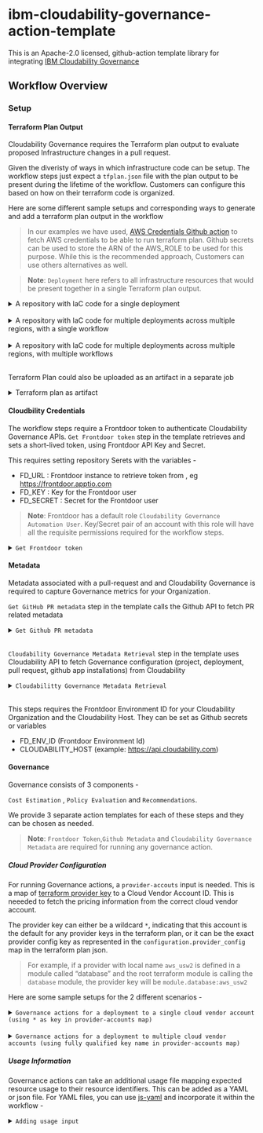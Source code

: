 # ibm-cloudability-governance-action-template

This is an Apache-2.0 licensed, github-action template library for integrating [IBM Cloudability Governance](https://www.apptio.com/products/cloudability/governance/)

## Workflow Overview

### Setup

#### Terraform Plan Output

Cloudability Governance requires the Terraform plan output to evaluate proposed Infrastructure changes in a pull request. 

Given the diveristy of ways in which infrastructure code can be setup. The workflow steps just expect a `tfplan.json` file with the plan output to be present during the lifetime of the workflow. Customers can configure this based on how on their terraform code is organized. 

Here are some different sample setups and corresponding ways to generate and add a terraform plan output in the workflow 

> In our examples we have used, [AWS Credentials Github action](https://github.com/aws-actions/configure-aws-credentials) to fetch AWS credentials to be able to run terraform plan. Github secrets can be used to store the ARN of the AWS_ROLE to be used for this purpose. While this is the recommended approach, Customers can use others alternatives as well. 

> **Note**: `Deployment` here refers to all infrastructure resources that would be present together in a single Terraform plan output. 

<details><summary> A repository with IaC code for a single deployment</summary>

```
name: Demo Pipeline
run-name: Deployment
on:
  pull_request:
    types: [opened, reopened, synchronize]
    paths:
    - '**.tf'
    - 'usage.yaml'
    - '!README.md'
    
jobs:
  terraform:
    runs-on: ubuntu-latest
    permissions:
      id-token: write
      contents: read
    defaults:
     run:
       shell: bash
       # Can change to specific directory here where Terraform files are present
       working-directory: ./
    steps:
      - name: Checkout repository
        uses: actions/checkout@v4
    
      - name: Setup AWS credentials
        uses: aws-actions/configure-aws-credentials@v4.1.0
        with:
          aws-region: us-west-2
          role-to-assume: ${{ secrets.AWS_ROLE }}
          role-session-name: ${{ github.run_id }}
    
      - name: Setup Terraform with specified version on the runner
        uses: hashicorp/setup-terraform@v3
        with:
          terraform_version: 1.10.5
          terraform_wrapper: false
    
      - name: Terraform init
        id: init
        run: terraform init
    
      - name: Terraform plan
        id: plan
        run: |
          terraform plan -lock=false -input=false -out=tfplan
          terraform show -json tfplan > tfplan.json
        continue-on-error: true
    
      - name: Redact secrets from tfplan
        run: |
          sed -i 's/"password":"[^"]*"/"password":""/g' tfplan.json
          sed -i 's/"secret_string":"{[^}]*}"/"secret_string":""/g' tfplan.json
      
      - name: Terraform Plan Status
        if: steps.plan.outcome == 'failure'
        run: exit 1
```
</details></br>

<details><summary>A repository with IaC code for multiple deployments across multiple regions, with a single workflow</summary>

```
name: Demo Pipeline
run-name: Deployment
on:
  pull_request:
    types: [opened, reopened, synchronize]
    paths:
    - '**.tf'
    - '**/usage.yaml'
jobs:
  setup:
    name: setup
    runs-on: ubuntu-latest
    permissions:
      id-token: write
      contents: read
    outputs:
      matrix: ${{ steps.set-deployment-stacks-matrix.outputs.matrix }}
    steps:
      - name: Checkout repository
        uses: actions/checkout@v4

      - name: Get list of deployment stacks under 'stack' folder
        id: set-deployment-stacks-matrix
        run: |
          dirs=$(find stack -maxdepth 1 -mindepth 1 -type d -exec basename {} \;)
          echo "List of Deployment stacks:"
          echo "$dirs"

          # Convert to JSON array
          deployment_stacks_json=$(printf '%s\n' $dirs | jq -R . | jq -s .)
          echo "Deployment stacks matrix JSON: $deployment_stacks_json"
          
          #echo "matrix=$deployment_stacks_json" >> $GITHUB_OUTPUT
          echo "matrix<<EOF" >> $GITHUB_OUTPUT
          echo "$deployment_stacks_json" >> $GITHUB_OUTPUT
          echo "EOF" >> $GITHUB_OUTPUT
          
  cloudability-governance:
    needs: setup
    runs-on: ubuntu-latest
    permissions:
      contents: read
      pull-requests: write
      checks: write
    strategy:
      matrix:
        deployment-stack: ${{ fromJson(needs.setup.outputs.matrix) }}
    steps:
      - name: Checkout repository
        uses: actions/checkout@v4
        
      - name: Setup AWS credentials
        uses: aws-actions/configure-aws-credentials@v4.1.0
        with:
          aws-region: us-west-2
          role-to-assume: ${{ secrets.AWS_ROLE }}
          role-session-name: ${{ github.run_id }}

      - name: Setup Terraform with specified version on the runner
        uses: hashicorp/setup-terraform@v3
        with:
          terraform_version: 1.10.5
          terraform_wrapper: false

      - name: Install js-yaml
        id: js-yaml
        run: npm install -g js-yaml

      - name: Generate tfplan in the deployment stack directory
        id: tf
        run: |
          cd stack/${{ matrix.deployment-stack }}
          echo "Current Directory: $(pwd)"
          terraform init
          terraform plan -lock=false -input=false -out=tfplan
          terraform show -json tfplan > tfplan.json
        continue-on-error: false

      - name: Redact secrets from tfplan
        run: |
          sed -i 's/"password":"[^"]*"/"password":""/g' tfplan.json
          sed -i 's/"secret_string":"{[^}]*}"/"secret_string":""/g' tfplan.json
      
      - name: Terraform Plan Status
        if: steps.plan.outcome == 'failure'
        run: exit 1
```
</details></br>

<details><summary>A repository with IaC code for multiple deployments across multiple regions, with multiple workflows</summary>

```
name: Demo Pipeline
run-name: Deployment
on:
  pull_request:
    types: [opened, reopened, synchronize]
    paths:
    - 'common/aws/**'
    - 'stack/beta/**'
jobs:
  cloudability-governance:
    runs-on: ubuntu-latest
    permissions:
      contents: read
      pull-requests: write
      checks: write
    steps:
      - name: Checkout repository
        uses: actions/checkout@v4
        
      - name: Setup AWS credentials
        uses: aws-actions/configure-aws-credentials@v4.1.0
        with:
          aws-region: us-west-2
          role-to-assume: ${{ secrets.AWS_ROLE }}
          role-session-name: ${{ github.run_id }}

      - name: Setup Terraform with specified version on the runner
        uses: hashicorp/setup-terraform@v3
        with:
          terraform_version: 1.10.5
          terraform_wrapper: false

      - name: Install js-yaml
        id: js-yaml
        run: npm install -g js-yaml

      - name: Generate tfplan in the beta directory
        id: tf
        run: |
          cd stack/beta
          echo "Current Directory: $(pwd)"
          terraform init
          terraform plan -lock=false -input=false -out=tfplan
          terraform show -json tfplan > tfplan.json
        continue-on-error: false

      - name: Redact secrets from tfplan
        run: |
          sed -i 's/"password":"[^"]*"/"password":""/g' tfplan.json
          sed -i 's/"secret_string":"{[^}]*}"/"secret_string":""/g' tfplan.json
      
      - name: Terraform Plan Status
        if: steps.plan.outcome == 'failure'
        run: exit 1
``` 
</details></br>


Terraform Plan could also be uploaded as an artifact in a separate job

<details><summary>Terraform plan as artifact</summary>

```
      - name: Download tfplan
        uses: actions/download-artifact@v4
        with:
          name: tfplan
```
</details>

#### Cloudbility Credentials 

The workflow steps require a Frontdoor token to authenticate Cloudability Governance APIs.
`Get Frontdoor token` step in the template retrieves and sets a short-lived token, using Frontdoor API Key and Secret. 

This requires setting repository Serets with the variables -
 - FD_URL : Frontdoor instance to retrieve token from , eg https://frontdoor.apptio.com
 - FD_KEY : Key for the Frontdoor user
 - FD_SECRET : Secret for the Frontdoor user

>**Note**: Frontdoor has a default role `Cloudability Governance Automation User`. Key/Secret pair of an account with this role will have all the requisite permissions required for the workflow steps.

<details><summary><code>Get Frontdoor token</code></summary>

```
      - name: Get Frontdoor token
        uses: ibm/ibm-cloudability-governance-action-template/actions/frontdoor/login@v0.1.0
        with:
          fd-url: ${{ secrets.FD_URL }}
          fd-public-key: ${{ secrets.FD_KEY }}
          fd-secret-key: ${{ secrets.FD_SECRET }}
```
</details>

#### Metadata 

Metadata associated with a pull-request and and Cloudability Governance is required to capture Governance metrics for your Organization. 

`Get GitHub PR metadata` step in the template calls the Github API to fetch PR related metadata 

<details><summary><code>Get Github PR metadata</code></summary>

```
      - name: Get GitHub PR metadata
        uses: ibm/ibm-cloudability-governance-action-template/actions/github-info@v0.1.0
		with:
          github-token: ${{ secrets.GITHUB_TOKEN }}
          pr-number: ${{ github.event.pull_request.number }}

```
</details></br>


`Cloudability Governance Metadata Retrieval` step in the template uses Cloudability API to fetch Governance configuration (project, deployment, pull request, github app installations) from Cloudability 


<details><summary><code>Cloudabilitty Governance Metadata Retrieval</code></summary>

```
 	  - name: Run Cloudability Governance Metadata Retrieval
        uses: ibm/ibm-cloudability-governance-action-template/actions/metadata@main
        with:
          cloudability-host: ${{ secrets.CLOUDABILITY_HOST }}
          fd-env-id: ${{ secrets.FD_ENV_ID }}

```
</details></br>


This steps requires the Frontdoor Environment ID for your Cloudability Organization and the Cloudability Host. They can be set as Github secrets or variables 

- FD_ENV_ID (Frontdoor Environment Id) 
- CLOUDABILITY_HOST (example: https://api.cloudability.com)

#### Governance 

Governance consists of 3 components - 

`Cost Estimation` , `Policy Evaluation` and `Recommendations`.

We provide 3 separate action templates for each of these steps and they can be chosen as needed. 

>**Note**: `Frontdoor Token`,`Github Metadata` and `Cloudability Governance Metadata` are required for running any governance action. 

##### Cloud Provider Configuration

For running Governance actions, a `provider-accouts` input is needed. This is a map of [terraform provider key](https://developer.hashicorp.com/terraform/language/providers/configuration#provider-configuration-1) to a Cloud Vendor Account ID. This is neeeded to fetch the pricing information from the correct cloud vendor account. 

The provider key can either be a wildcard `*`, indicating that this account is the default for any provider keys in the terraform plan, or it can be the exact provider config key as represented in the `configuration.provider_config` map in the terraform plan json. 

>For example, if a provider with local name `aws_usw2` is defined in a module called “database” and the root terraform module is calling the `database` module, the provider key will be `module.database:aws_usw2`

Here are some sample setups for the 2 different scenarios - 

<details><summary><code>Governance actions for a deployment to a single cloud vendor account (using * as key in provider-accounts map)</code></summary>

```
      - name: Run Cloudability Cost Estimation
        uses: cloudability/costguard-github-action/actions/cost-estimation@main
        with:
          github-token: ${{ secrets.GITHUB_TOKEN }}
          pr-number: ${{ github.event.pull_request.number }}
          cloudability-host: ${{ secrets.CLOUDABILITY_HOST }}
          fd-env-id: ${{ secrets.FD_ENV_ID }}
          deployment-name: "demo"
          provider-accounts: |
            {
              "*": {
                "account_id": "${{ secrets.AWS_ACCOUNT_ID }}", 
                "vendor": "aws"
              }
            }
          tf-plan: "tfplan.json"
          resource-usage: "usage.json"

      - name: Run Cloudability Governance Policy Evaluation
        uses: cloudability/costguard-github-action/actions/policy-evaluation@main
        with:
          github-token: ${{ secrets.GITHUB_TOKEN }}
          pr-number: ${{ github.event.pull_request.number }}
          cloudability-host: ${{ secrets.CLOUDABILITY_HOST }}
          fd-env-id: ${{ secrets.FD_ENV_ID }}
          deployment-name: "demo"
          provider-accounts: |
            {
              "*": {
                "account_id": "${{ secrets.AWS_ACCOUNT_ID }}", 
                "vendor": "aws"
              }
            }
          tf-plan: "tfplan.json"
          resource-usage: "usage.json"

      - name: Run Cloudability Recommendation
        uses: cloudability/costguard-github-action/actions/recommendation@main
        with:
          github-token: ${{ secrets.GITHUB_TOKEN }}
          pr-number: ${{ github.event.pull_request.number }}
          cloudability-host: ${{ secrets.CLOUDABILITY_HOST }}
          fd-env-id: ${{ secrets.FD_ENV_ID }}
          deployment-name: "demo"
          provider-accounts: |
            {
              "*": {
                "account_id": "${{ secrets.AWS_ACCOUNT_ID }}", 
                "vendor": "aws"
              }
            }
          tf-plan: "tfplan.json"
          resource-usage: "usage.json"

```
</details></br>


<details><summary><code>Governance actions for a deployment to multiple cloud vendor accounts (using fully qualified key name in provider-accounts map)</code></summary>

```
      - name: Run Cloudability Cost Estimation
        uses: cloudability/costguard-github-action/actions/cost-estimation@main
        with:
          github-token: ${{ secrets.GITHUB_TOKEN }}
          pr-number: ${{ github.event.pull_request.number }}
          cloudability-host: ${{ secrets.CLOUDABILITY_HOST }}
          fd-env-id: ${{ secrets.FD_ENV_ID }}
          deployment-name: "demo"
          provider-accounts: |
            {
              "module.database:aws_usw2": {
                "account_id": "${{ secrets.AWS_ACCOUNT_ID }}", 
                "vendor": "aws"
              }
            }
          tf-plan: "tfplan.json"
          resource-usage: "usage.json"

      - name: Run Cloudability Governance Policy Evaluation
        uses: cloudability/costguard-github-action/actions/policy-evaluation@main
        with:
          github-token: ${{ secrets.GITHUB_TOKEN }}
          pr-number: ${{ github.event.pull_request.number }}
          cloudability-host: ${{ secrets.CLOUDABILITY_HOST }}
          fd-env-id: ${{ secrets.FD_ENV_ID }}
          deployment-name: "demo"
          provider-accounts: |
            {
              "module.database:aws_usw2": {
                "account_id": "${{ secrets.AWS_ACCOUNT_ID }}", 
                "vendor": "aws"
              }
            }
          tf-plan: "tfplan.json"
          resource-usage: "usage.json"

      - name: Run Cloudability Recommendation
        uses: cloudability/costguard-github-action/actions/recommendation@main
        with:
          github-token: ${{ secrets.GITHUB_TOKEN }}
          pr-number: ${{ github.event.pull_request.number }}
          cloudability-host: ${{ secrets.CLOUDABILITY_HOST }}
          fd-env-id: ${{ secrets.FD_ENV_ID }}
          deployment-name: "demo"
          provider-accounts: |
            {
              "module.database:aws_usw2": {
                "account_id": "${{ secrets.AWS_ACCOUNT_ID }}", 
                "vendor": "aws"
              }
            }
          tf-plan: "tfplan.json"
          resource-usage: "usage.json"

```
</details>

##### Usage Information

Governance actions can take an additional usage file mapping expected resource usage to their resource identifiers. This can be added as a YAML or json file. 
For YAML files, you can use [js-yaml](https://github.com/nodeca/js-yaml) and incorporate it within the workflow - 


<details><summary><code>Adding usage input </code></summary>

```
      - name: Install js-yaml
        id: js-yaml
        run: npm install -g js-yaml
      # Generate usage.json from usage.yaml file
      - name: Convert usage.yaml
        id: usage
        run: |
          js-yaml usage.yaml > usage.json
```
</details>